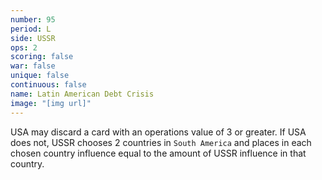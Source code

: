 ```yaml
---
number: 95
period: L
side: USSR
ops: 2
scoring: false
war: false
unique: false
continuous: false
name: Latin American Debt Crisis
image: "[img url]"
---
```

USA may discard a card with an operations value of 3 or greater. If USA does not, USSR chooses 2 countries in `South America` and places in each chosen country influence equal to the amount of USSR influence in that country.
